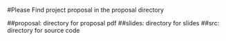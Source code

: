 #Please Find project proposal in the proposal directory

##proposal: directory for proposal pdf
##slides: directory for slides
##src: directory for source code


